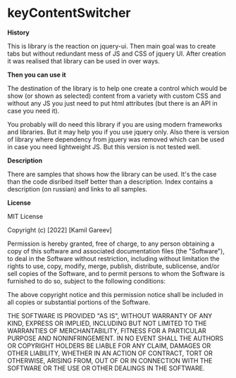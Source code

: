 keyContentSwitcher
==================

**History**

This is library is the reaction on jquery-ui. Then main goal was to create tabs but without redundant mess of JS and CSS of jquery UI.
After creation it was realised that library can be used in over ways.

**Then you can use it**

The destination of the library is to help one create a control which would be show (or shown as selected) content from a variety with custom CSS and without any JS you just need to put html attributes (but there is an API in case you need it).

You probably will do need this library if you are using modern frameworks and libraries.
But it may help you if you use jquery only. Also there is version of library where dependency from jquery was removed which can be used in case you need lightweight JS. But this version is not tested well.

**Description**

There are samples that shows how the library can be used. It's the case than the code disribed itself better than a description. Index contains a description (on russian) and links to all samples.

**License**

MIT License

Copyright (c) [2022] [Kamil Gareev]

Permission is hereby granted, free of charge, to any person obtaining a copy
of this software and associated documentation files (the "Software"), to deal
in the Software without restriction, including without limitation the rights
to use, copy, modify, merge, publish, distribute, sublicense, and/or sell
copies of the Software, and to permit persons to whom the Software is
furnished to do so, subject to the following conditions:

The above copyright notice and this permission notice shall be included in all
copies or substantial portions of the Software.

THE SOFTWARE IS PROVIDED "AS IS", WITHOUT WARRANTY OF ANY KIND, EXPRESS OR
IMPLIED, INCLUDING BUT NOT LIMITED TO THE WARRANTIES OF MERCHANTABILITY,
FITNESS FOR A PARTICULAR PURPOSE AND NONINFRINGEMENT. IN NO EVENT SHALL THE
AUTHORS OR COPYRIGHT HOLDERS BE LIABLE FOR ANY CLAIM, DAMAGES OR OTHER
LIABILITY, WHETHER IN AN ACTION OF CONTRACT, TORT OR OTHERWISE, ARISING FROM,
OUT OF OR IN CONNECTION WITH THE SOFTWARE OR THE USE OR OTHER DEALINGS IN THE
SOFTWARE.
